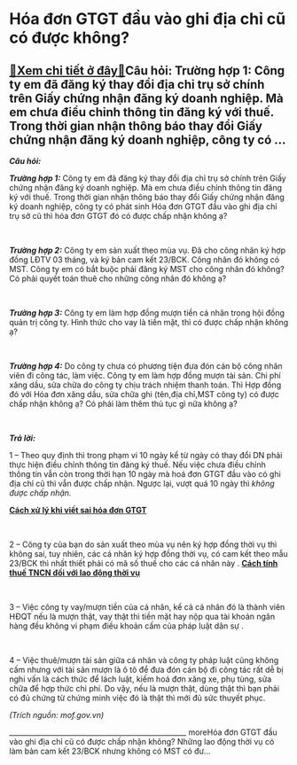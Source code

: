 Hóa đơn GTGT đầu vào ghi địa chỉ cũ có được không?
==========================================================

[:gift:Xem chi tiết ở đây:gift:](https://hddtvn.com/hoa-don-gtgt-dau-vao-ghi-di%cc%a3a-chi%cc%89-cu%cc%83-co-duo%cc%a3c-khong/)Câu hỏi: Trường hợp 1: Công ty em đã đăng ký thay đổi địa chỉ trụ sở chính trên Giấy chứng nhận đăng ký doanh nghiệp. Mà em chưa điều chỉnh thông tin đăng ký với thuế. Trong thời gian nhận thông báo thay đổi Giấy chứng nhận đăng ký doanh nghiệp, công ty có …
--------------------------------------------------------------------------------------------------------------------------------------------------------------------------------------------------------------------------------------------------------------------


***Câu hỏi:***


***Trường hợp 1:*** Công ty em đã đăng ký thay đổi địa chỉ trụ sở chính trên Giấy chứng nhận đăng ký doanh nghiệp. Mà em chưa điều chỉnh thông tin đăng ký với thuế. Trong thời gian nhận thông báo thay đổi Giấy chứng nhận đăng ký doanh nghiệp, công ty có phát sinh Hóa đơn GTGT đầu vào ghi địa chỉ trụ sở cũ thì hóa đơn GTGT đó có được chấp nhận không ạ?  

   

***Trường hợp 2:*** Công ty em sản xuất theo mùa vụ. Đã cho công nhân ký hợp đồng LĐTV 03 tháng, và ký bản cam kết 23/BCK. Công nhân đó không có MST. Công ty em có bắt buộc phải đăng ký MST cho công nhân đó không? Có phải quyết toán thuê cho những công nhân đó không ạ?  

   

***Trường hợp 3:*** Công ty em làm hợp đồng mượn tiền cá nhân trong hội đồng quản trị công ty. Hình thức cho vay là tiền mặt, thì có được chấp nhận không ạ?  

   

***Trường hợp 4:*** Do công ty chưa có phương tiện đưa đón cán bộ công nhân viên đi công tác, làm việc. Công ty em làm hợp đồng mượn tài sản. Chi phí xăng dầu, sửa chữa do công ty chịu trách nhiệm thanh toán. Thì Hợp đồng đó với Hóa đơn xăng dầu, sửa chữa ghi (tên,địa chỉ,MST công ty) có được chấp nhận không ạ? Có phải làm thêm thủ tục gì nữa không ạ?  

   

***Trả lời:***


1 – Theo quy định thì trong phạm vi 10 ngày kể từ ngày có thay đổi DN phải thực hiện điều chỉnh thông tin đăng ký thuế. Nếu việc chưa điều chỉnh thông tin vẫn còn trong thời hạn 10 ngày mà hoá đơn GTGT đầu vào có ghi địa chỉ cũ thì vẫn được chấp nhận. Ngược lại, vượt quá 10 ngày thì *không được chấp nhận.*


**[Cách xử lý khi viết sai hóa đơn GTGT](# "cách xử lý khi viết sai hóa đơn GTGT")**  

   

2 – Công ty của bạn do sản xuất theo mùa vụ nên ký hợp đồng thời vụ thì không sai, tuy nhiên, các cá nhân ký hợp đồng thời vụ, có cam kết theo mẫu 23/BCK thì nhất thiết phải có mã số thuế cho các cá nhân này .
[**Cách tính thuế TNCN đối với lao động thời vụ**](# "cách tính thuế TNCN đối với lao động thời vụ")  

   

3 – Việc công ty vay/mượn tiền của cá nhân, kể cả cá nhân đó là thành viên HĐQT nếu là mượn thật, vay thật thì tiền mặt hay nộp qua tài khoản ngân hàng đều không vi phạm điều khoản cấm của pháp luật dân sự .  

   

4 – Việc thuê/mượn tài sản giữa cá nhân và công ty pháp luật cũng không cấm nhưng với tài sản mượn là ô tô để đưa đón cán bộ đi công tác rất dễ bị nghi vấn là cách thức để lách luật, kiếm hoá đơn xăng xe, phụ tùng, sửa chữa để hợp thức chi phí. Do vậy, nếu là mượn thật, dùng thật thì bạn phải có đủ chứng từ chứng minh việc đó là thật thì mới đủ sức thuyết phục.

*(Trích nguồn: mof.gov.vn)*

  

\_\_\_\_\_\_\_\_\_\_\_\_\_\_\_\_\_\_\_\_\_\_\_\_\_\_\_\_\_\_\_\_\_\_\_\_\_\_\_\_\_\_\_\_\_\_\_\_\_\_
moreHóa đơn GTGT đầu vào ghi địa chỉ cũ có được chấp nhận không? Những lao động thời vụ có làm bản cam kết 23/BCK nhưng không có MST có đư…

